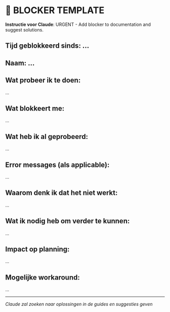 # 🚨 BLOCKER TEMPLATE

**Instructie voor Claude**: URGENT - Add blocker to documentation and suggest solutions.

## Tijd geblokkeerd sinds: ...
## Naam: ...

## Wat probeer ik te doen:
...

## Wat blokkeert me:
...

## Wat heb ik al geprobeerd:
...

## Error messages (als applicable):
...

## Waarom denk ik dat het niet werkt:
...

## Wat ik nodig heb om verder te kunnen:
...

## Impact op planning:
...

## Mogelijke workaround:
...

---
*Claude zal zoeken naar oplossingen in de guides en suggesties geven*